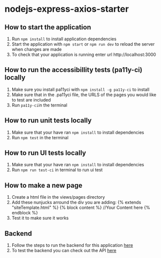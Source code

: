 # nodejs-express-axios-starter

## How to start the application
1. Run `npm install` to install application dependencies
2. Start the application with `npm start` or `npm run dev` to reload the server when changes are made
3. To check that your application is running enter url http://localhost:3000

## How to run the accessibillity tests (pa11y-ci) locally
1. Make sure you install pa11yci with `npm install -g pa11y-ci` to install
2. Make sure that in the .pa11yci file, the URLS of the pages you would like to test are included
3. Run `pa11y-ci`in the terminal

## How to run unit tests locally
1. Make sure that your have ran `npm install` to install dependencies
2. Run `npm test` in the terminal

## How to run UI tests locally 
1. Make sure that your have ran `npm install` to install dependencies
2. Run `npm run test-ci` in terminal to run ui test

## How to make a new page
1. Create a html file in the views/pages directory
2. Add these nunjucks arround the div you are adding:
    {% extends "siteTemplate.html" %}
    {% block content %}
        //Your Content here
    {% endblock %}
3. Test it to make sure it works

## Backend
1. Follow the steps to run the backend for this application [here](https://github.com/shaunganley/java-dropwizard-flyway-starter")
2. To test the backend you can check out the API [here](https://ivpztrmt3p.eu-west-1.awsapprunner.com/swagger)

